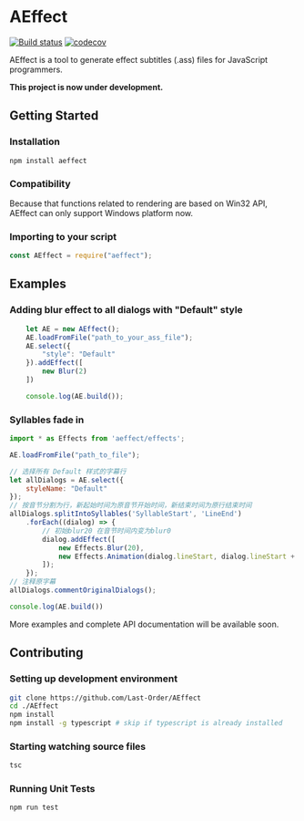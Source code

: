 # AEffect
[![Build status](https://ci.appveyor.com/api/projects/status/pm59thc0bjg7vc9m?svg=true)](https://ci.appveyor.com/project/Last-Order/aeffect-9f7jt)
[![codecov](https://codecov.io/gh/Last-Order/AEffect/branch/master/graph/badge.svg)](https://codecov.io/gh/Last-Order/AEffect)

AEffect is a tool to generate effect subtitles (.ass) files for JavaScript programmers.

**This project is now under development.**

## Getting Started

### Installation
```
npm install aeffect
```

### Compatibility

Because that functions related to rendering are based on Win32 API, AEffect can only support Windows platform now.


### Importing to your script

```JavaScript
const AEffect = require("aeffect");
```

## Examples

### Adding blur effect to all dialogs with "Default" style

```JavaScript
    let AE = new AEffect();
    AE.loadFromFile("path_to_your_ass_file");
    AE.select({
        "style": "Default"
    }).addEffect([
        new Blur(2)
    ])

    console.log(AE.build());

```

### Syllables fade in

```javascript
import * as Effects from 'aeffect/effects';

AE.loadFromFile("path_to_file");

// 选择所有 Default 样式的字幕行
let allDialogs = AE.select({
    styleName: "Default"
});
// 按音节分割为行，新起始时间为原音节开始时间，新结束时间为原行结束时间
allDialogs.splitIntoSyllables('SyllableStart', 'LineEnd')
    .forEach((dialog) => {
        // 初始blur20 在音节时间内变为blur0
        dialog.addEffect([
            new Effects.Blur(20),
            new Effects.Animation(dialog.lineStart, dialog.lineStart + dialog.syllableDuration, new Effects.Blur(0))
        ]);
    });
// 注释原字幕
allDialogs.commentOriginalDialogs();

console.log(AE.build())
```

More examples and complete API documentation will be available soon.

## Contributing

### Setting up development environment
```bash
git clone https://github.com/Last-Order/AEffect
cd ./AEffect
npm install
npm install -g typescript # skip if typescript is already installed
```

### Starting watching source files
```bash
tsc
```

### Running Unit Tests
```bash
npm run test
```

